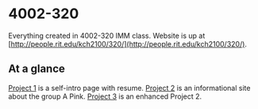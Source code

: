 4002-320
========

Everything created in 4002-320 IMM class.
Website is up at [http://people.rit.edu/kch2100/320/](http://people.rit.edu/kch2100/320/).

## At a glance
[Project 1](http://people.rit.edu/kch2100/320/project1/) is a self-intro page with resume.
[Project 2](http://people.rit.edu/kch2100/320/project2/) is an informational site about the group A Pink.
[Project 3](http://people.rit.edu/kch2100/320/project3/) is an enhanced Project 2.